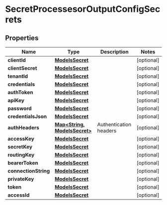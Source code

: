 

# SecretProcessesorOutputConfigSecrets


## Properties

| Name | Type | Description | Notes |
|------------ | ------------- | ------------- | -------------|
|**clientId** | [**ModelsSecret**](ModelsSecret.md) |  |  [optional] |
|**clientSecret** | [**ModelsSecret**](ModelsSecret.md) |  |  [optional] |
|**tenantId** | [**ModelsSecret**](ModelsSecret.md) |  |  [optional] |
|**credentials** | [**ModelsSecret**](ModelsSecret.md) |  |  [optional] |
|**authToken** | [**ModelsSecret**](ModelsSecret.md) |  |  [optional] |
|**apiKey** | [**ModelsSecret**](ModelsSecret.md) |  |  [optional] |
|**password** | [**ModelsSecret**](ModelsSecret.md) |  |  [optional] |
|**credentialsJson** | [**ModelsSecret**](ModelsSecret.md) |  |  [optional] |
|**authHeaders** | [**Map&lt;String, ModelsSecret&gt;**](ModelsSecret.md) | Authentication headers |  [optional] |
|**accessKey** | [**ModelsSecret**](ModelsSecret.md) |  |  [optional] |
|**secretKey** | [**ModelsSecret**](ModelsSecret.md) |  |  [optional] |
|**routingKey** | [**ModelsSecret**](ModelsSecret.md) |  |  [optional] |
|**bearerToken** | [**ModelsSecret**](ModelsSecret.md) |  |  [optional] |
|**connectionString** | [**ModelsSecret**](ModelsSecret.md) |  |  [optional] |
|**privateKey** | [**ModelsSecret**](ModelsSecret.md) |  |  [optional] |
|**token** | [**ModelsSecret**](ModelsSecret.md) |  |  [optional] |
|**accessId** | [**ModelsSecret**](ModelsSecret.md) |  |  [optional] |



